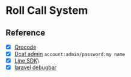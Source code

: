 # Roll Call System


## Reference
 - [x] [Qrocode](https://github.com/endroid/qr-code)
 - [x] [Dcat admin](https://learnku.com/docs/dcat-admin/2.x/brief-introduction/8080) `account:admin/password:my name`
 - [x] [Line SDK](https://github.com/line/line-bot-sdk-php)\
 - [x] [laravel debugbar](https://github.com/barryvdh/laravel-debugbar)